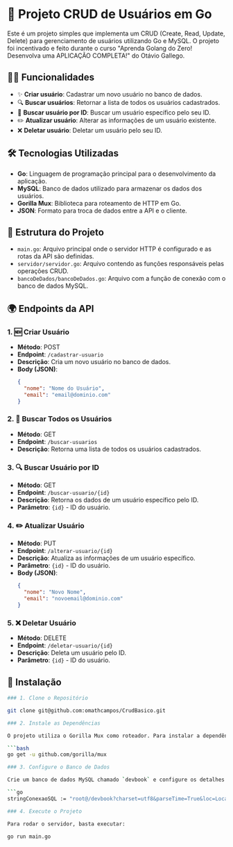 # 🚀 Projeto CRUD de Usuários em Go

Este é um projeto simples que implementa um CRUD (Create, Read, Update, Delete) para gerenciamento de usuários utilizando Go e MySQL. O projeto foi incentivado e feito durante o curso "Aprenda Golang do Zero! Desenvolva uma APLICAÇÃO COMPLETA!" do Otávio Gallego.

## 🧑‍💻 Funcionalidades

- ✨ **Criar usuário**: Cadastrar um novo usuário no banco de dados.
- 🔍 **Buscar usuários**: Retornar a lista de todos os usuários cadastrados.
- 👤 **Buscar usuário por ID**: Buscar um usuário específico pelo seu ID.
- ✏️ **Atualizar usuário**: Alterar as informações de um usuário existente.
- ❌ **Deletar usuário**: Deletar um usuário pelo seu ID.

## 🛠️ Tecnologias Utilizadas

- **Go**: Linguagem de programação principal para o desenvolvimento da aplicação.
- **MySQL**: Banco de dados utilizado para armazenar os dados dos usuários.
- **Gorilla Mux**: Biblioteca para roteamento de HTTP em Go.
- **JSON**: Formato para troca de dados entre a API e o cliente.

## 📂 Estrutura do Projeto

- `main.go`: Arquivo principal onde o servidor HTTP é configurado e as rotas da API são definidas.
- `servidor/servidor.go`: Arquivo contendo as funções responsáveis pelas operações CRUD.
- `bancoDeDados/bancoDeDados.go`: Arquivo com a função de conexão com o banco de dados MySQL.

## 🌍 Endpoints da API

### 1. 🆕 Criar Usuário

- **Método**: POST
- **Endpoint**: `/cadastrar-usuario`
- **Descrição**: Cria um novo usuário no banco de dados.
- **Body (JSON)**:
  ```json
  {
    "nome": "Nome do Usuário",
    "email": "email@dominio.com"
  }

### 2. 📜 Buscar Todos os Usuários

- **Método**: GET
- **Endpoint**: `/buscar-usuarios`
- **Descrição**: Retorna uma lista de todos os usuários cadastrados.

### 3. 🔍 Buscar Usuário por ID

- **Método**: GET
- **Endpoint**: `/buscar-usuario/{id}`
- **Descrição**: Retorna os dados de um usuário específico pelo ID.
- **Parâmetro**: `{id}` - ID do usuário.

### 4. ✏️ Atualizar Usuário

- **Método**: PUT
- **Endpoint**: `/alterar-usuario/{id}`
- **Descrição**: Atualiza as informações de um usuário específico.
- **Parâmetro**: `{id}` - ID do usuário.
- **Body (JSON)**:
  ```json
  {
    "nome": "Novo Nome",
    "email": "novoemail@dominio.com"
  }

### 5. ❌ Deletar Usuário

- **Método**: DELETE
- **Endpoint**: `/deletar-usuario/{id}`
- **Descrição**: Deleta um usuário pelo ID.
- **Parâmetro**: `{id}` - ID do usuário.

## 🔧 Instalação

```bash
### 1. Clone o Repositório

git clone git@github.com:omathcampos/CrudBasico.git

### 2. Instale as Dependências

O projeto utiliza o Gorilla Mux como roteador. Para instalar a dependência, execute:

```bash
go get -u github.com/gorilla/mux

### 3. Configure o Banco de Dados

Crie um banco de dados MySQL chamado `devbook` e configure os detalhes da conexão no arquivo `bancoDeDados.go`.

```go
stringConexaoSQL := "root@/devbook?charset=utf8&parseTime=True&loc=Local"

### 4. Execute o Projeto

Para rodar o servidor, basta executar:

go run main.go

